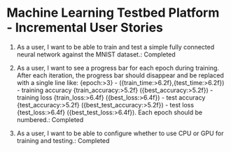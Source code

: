 # Machine Learning Testbed Platform - Incremental User Stories

1. As a user, I want to be able to train and test a simple fully connected neural network against the MNIST dataset.: Completed

2. As a user, I want to see a progress bar for each epoch during training. After each iteration, the progress bar should disappear and be replaced with a single line like: {epoch:>3} - ({train_time:>6.2f},{test_time:>6.2f}) - training accuracy {train_accuracy:>5.2f} ({best_accuracy:>5.2f}) - training loss {train_loss:>6.4f} ({best_loss:>6.4f}) - test accuracy {test_accuracy:>5.2f} ({best_test_accuracy:>5.2f}) - test loss {test_loss:>6.4f} ({best_test_loss:>6.4f}). Each epoch should be numbered.: Completed

3. As a user, I want to be able to configure whether to use CPU or GPU for training and testing.: Completed
